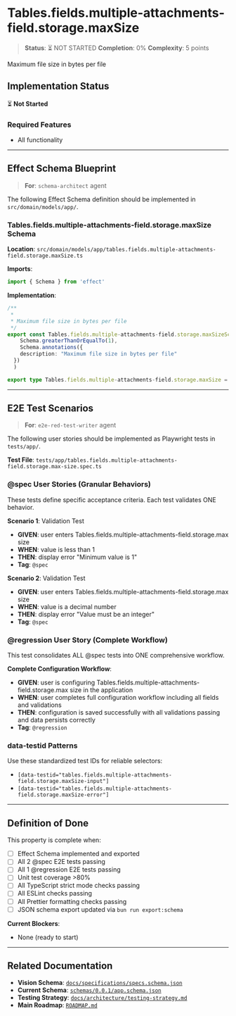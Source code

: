 # Tables.fields.multiple-attachments-field.storage.maxSize

> **Status**: ⏳ NOT STARTED
> **Completion**: 0%
> **Complexity**: 5 points

Maximum file size in bytes per file

## Implementation Status

⏳ **Not Started**

### Required Features

- All functionality

---

## Effect Schema Blueprint

> **For**: `schema-architect` agent

The following Effect Schema definition should be implemented in `src/domain/models/app/`.

### Tables.fields.multiple-attachments-field.storage.maxSize Schema

**Location**: `src/domain/models/app/tables.fields.multiple-attachments-field.storage.maxSize.ts`

**Imports**:

```typescript
import { Schema } from 'effect'
```

**Implementation**:

```typescript
/**
 *
 * Maximum file size in bytes per file
 */
export const Tables.fields.multiple-attachments-field.storage.maxSizeSchema = Schema.Int.pipe(
    Schema.greaterThanOrEqualTo(1),
    Schema.annotations({
    description: "Maximum file size in bytes per file"
  })
  )

export type Tables.fields.multiple-attachments-field.storage.maxSize = Schema.Schema.Type<typeof Tables.fields.multiple-attachments-field.storage.maxSizeSchema>
```

---

## E2E Test Scenarios

> **For**: `e2e-red-test-writer` agent

The following user stories should be implemented as Playwright tests in `tests/app/`.

**Test File**: `tests/app/tables.fields.multiple-attachments-field.storage.max-size.spec.ts`

### @spec User Stories (Granular Behaviors)

These tests define specific acceptance criteria. Each test validates ONE behavior.

**Scenario 1**: Validation Test

- **GIVEN**: user enters Tables.fields.multiple-attachments-field.storage.max size
- **WHEN**: value is less than 1
- **THEN**: display error "Minimum value is 1"
- **Tag**: `@spec`

**Scenario 2**: Validation Test

- **GIVEN**: user enters Tables.fields.multiple-attachments-field.storage.max size
- **WHEN**: value is a decimal number
- **THEN**: display error "Value must be an integer"
- **Tag**: `@spec`

### @regression User Story (Complete Workflow)

This test consolidates ALL @spec tests into ONE comprehensive workflow.

**Complete Configuration Workflow**:

- **GIVEN**: user is configuring Tables.fields.multiple-attachments-field.storage.max size in the application
- **WHEN**: user completes full configuration workflow including all fields and validations
- **THEN**: configuration is saved successfully with all validations passing and data persists correctly
- **Tag**: `@regression`

### data-testid Patterns

Use these standardized test IDs for reliable selectors:

- `[data-testid="tables.fields.multiple-attachments-field.storage.maxSize-input"]`
- `[data-testid="tables.fields.multiple-attachments-field.storage.maxSize-error"]`

---

## Definition of Done

This property is complete when:

- [ ] Effect Schema implemented and exported
- [ ] All 2 @spec E2E tests passing
- [ ] All 1 @regression E2E tests passing
- [ ] Unit test coverage >80%
- [ ] All TypeScript strict mode checks passing
- [ ] All ESLint checks passing
- [ ] All Prettier formatting checks passing
- [ ] JSON schema export updated via `bun run export:schema`

**Current Blockers**:

- None (ready to start)

---

## Related Documentation

- **Vision Schema**: [`docs/specifications/specs.schema.json`](../specs.schema.json)
- **Current Schema**: [`schemas/0.0.1/app.schema.json`](../../schemas/0.0.1/app.schema.json)
- **Testing Strategy**: [`docs/architecture/testing-strategy.md`](../../architecture/testing-strategy.md)
- **Main Roadmap**: [`ROADMAP.md`](../../../ROADMAP.md)
